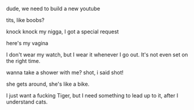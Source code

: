 dude, we need to build a new youtube

tits, like boobs?

knock knock my nigga, I got a special request

here's my vagina

I don't wear my watch, but I wear it whenever I go out. It's not even set on the right time. 

wanna take a shower with me? shot, i said shot!

she gets around, she's like a bike.

I just want a fucking Tiger, but I need something to lead up to it, after I understand cats.
